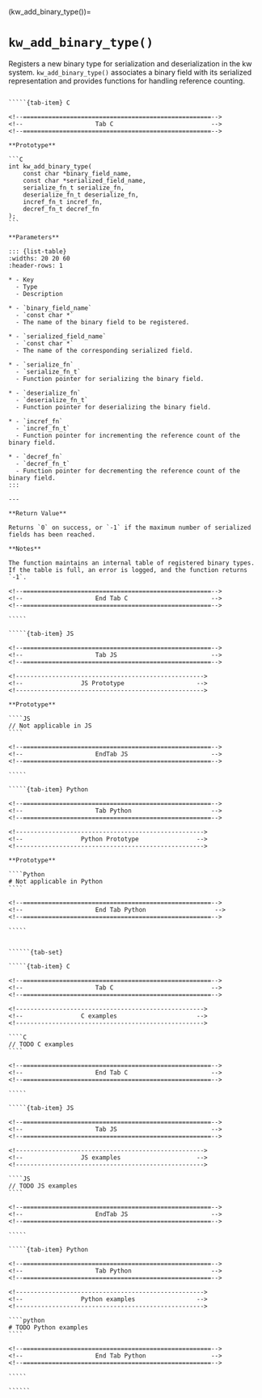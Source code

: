 <!-- ============================================================== -->
(kw_add_binary_type())=
# `kw_add_binary_type()`
<!-- ============================================================== -->

Registers a new binary type for serialization and deserialization in the kw system. `kw_add_binary_type()` associates a binary field with its serialized representation and provides functions for handling reference counting.

<!------------------------------------------------------------>
<!--                    Prototypes                          -->
<!------------------------------------------------------------>

``````{tab-set}

`````{tab-item} C

<!--====================================================-->
<!--                    Tab C                           -->
<!--====================================================-->

**Prototype**

```C
int kw_add_binary_type(
    const char *binary_field_name,
    const char *serialized_field_name,
    serialize_fn_t serialize_fn,
    deserialize_fn_t deserialize_fn,
    incref_fn_t incref_fn,
    decref_fn_t decref_fn
);
```

**Parameters**

::: {list-table}
:widths: 20 20 60
:header-rows: 1

* - Key
  - Type
  - Description

* - `binary_field_name`
  - `const char *`
  - The name of the binary field to be registered.

* - `serialized_field_name`
  - `const char *`
  - The name of the corresponding serialized field.

* - `serialize_fn`
  - `serialize_fn_t`
  - Function pointer for serializing the binary field.

* - `deserialize_fn`
  - `deserialize_fn_t`
  - Function pointer for deserializing the binary field.

* - `incref_fn`
  - `incref_fn_t`
  - Function pointer for incrementing the reference count of the binary field.

* - `decref_fn`
  - `decref_fn_t`
  - Function pointer for decrementing the reference count of the binary field.
:::

---

**Return Value**

Returns `0` on success, or `-1` if the maximum number of serialized fields has been reached.

**Notes**

The function maintains an internal table of registered binary types. If the table is full, an error is logged, and the function returns `-1`.

<!--====================================================-->
<!--                    End Tab C                       -->
<!--====================================================-->

`````

`````{tab-item} JS

<!--====================================================-->
<!--                    Tab JS                          -->
<!--====================================================-->

<!---------------------------------------------------->
<!--                JS Prototype                    -->
<!---------------------------------------------------->

**Prototype**

````JS
// Not applicable in JS
````

<!--====================================================-->
<!--                    EndTab JS                       -->
<!--====================================================-->

`````

`````{tab-item} Python

<!--====================================================-->
<!--                    Tab Python                      -->
<!--====================================================-->

<!---------------------------------------------------->
<!--                Python Prototype                -->
<!---------------------------------------------------->

**Prototype**

````Python
# Not applicable in Python
````

<!--====================================================-->
<!--                    End Tab Python                   -->
<!--====================================================-->

`````

``````

<!------------------------------------------------------------>
<!--                    Examples                            -->
<!------------------------------------------------------------>

```````{dropdown} Examples

``````{tab-set}

`````{tab-item} C

<!--====================================================-->
<!--                    Tab C                           -->
<!--====================================================-->

<!---------------------------------------------------->
<!--                C examples                      -->
<!---------------------------------------------------->

````C
// TODO C examples
````

<!--====================================================-->
<!--                    End Tab C                       -->
<!--====================================================-->

`````

`````{tab-item} JS

<!--====================================================-->
<!--                    Tab JS                          -->
<!--====================================================-->

<!---------------------------------------------------->
<!--                JS examples                     -->
<!---------------------------------------------------->

````JS
// TODO JS examples
````

<!--====================================================-->
<!--                    EndTab JS                       -->
<!--====================================================-->

`````

`````{tab-item} Python

<!--====================================================-->
<!--                    Tab Python                      -->
<!--====================================================-->

<!---------------------------------------------------->
<!--                Python examples                 -->
<!---------------------------------------------------->

````python
# TODO Python examples
````

<!--====================================================-->
<!--                    End Tab Python                  -->
<!--====================================================-->

`````

``````

```````
